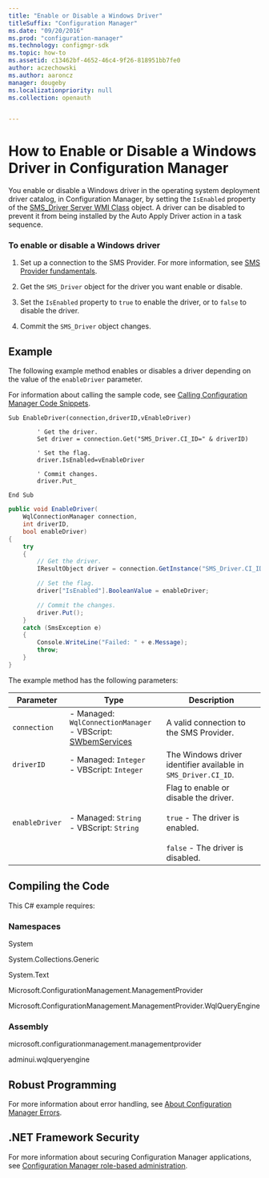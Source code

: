 ```yaml
---
title: "Enable or Disable a Windows Driver"
titleSuffix: "Configuration Manager"
ms.date: "09/20/2016"
ms.prod: "configuration-manager"
ms.technology: configmgr-sdk
ms.topic: how-to
ms.assetid: c13462bf-4652-46c4-9f26-818951bb7fe0
author: aczechowski
ms.author: aaroncz
manager: dougeby
ms.localizationpriority: null
ms.collection: openauth


---
```

# How to Enable or Disable a Windows Driver in Configuration Manager
You enable or disable a Windows driver in the operating system deployment driver catalog, in Configuration Manager, by setting the `IsEnabled` property of the [SMS_Driver Server WMI Class](../../develop/reference/osd/sms_driver-server-wmi-class.md) object. A driver can be disabled to prevent it from being installed by the Auto Apply Driver action in a task sequence.  

### To enable or disable a Windows driver  

1.  Set up a connection to the SMS Provider. For more information, see [SMS Provider fundamentals](../core/understand/sms-provider-fundamentals.md).  

2.  Get the `SMS_Driver` object for the driver you want enable or disable.  

3.  Set the `IsEnabled` property to `true` to enable the driver, or to `false` to disable the driver.  

4.  Commit the `SMS_Driver` object changes.  

## Example  
 The following example method enables or disables a driver depending on the value of the `enableDriver` parameter.  

 For information about calling the sample code, see [Calling Configuration Manager Code Snippets](../../develop/core/understand/calling-code-snippets.md).  

```vbs  
Sub EnableDriver(connection,driverID,vEnableDriver)  

        ' Get the driver.  
        Set driver = connection.Get("SMS_Driver.CI_ID=" & driverID)  

        ' Set the flag.  
        driver.IsEnabled=vEnableDriver  

        ' Commit changes.  
        driver.Put_  

End Sub  
```  

```c#  
public void EnableDriver(  
    WqlConnectionManager connection,   
    int driverID,   
    bool enableDriver)  
{  
    try  
    {  
        // Get the driver.  
        IResultObject driver = connection.GetInstance("SMS_Driver.CI_ID=" + driverID);  

        // Set the flag.  
        driver["IsEnabled"].BooleanValue = enableDriver;  

        // Commit the changes.  
        driver.Put();  
    }  
    catch (SmsException e)  
    {  
        Console.WriteLine("Failed: " + e.Message);  
        throw;  
    }  
}  
```  

 The example method has the following parameters:  

|Parameter|Type|Description|  
|---------------|----------|-----------------|  
|`connection`|-   Managed: `WqlConnectionManager`<br />-   VBScript: [SWbemServices](/windows/win32/wmisdk/swbemservices)|A valid connection to the SMS Provider.|  
|`driverID`|-   Managed: `Integer`<br />-   VBScript: `Integer`|The Windows driver identifier available in `SMS_Driver.CI_ID`.|  
|`enableDriver`|-   Managed: `String`<br />-   VBScript: `String`|Flag to enable or disable the driver.<br /><br /> `true` - The driver is enabled.<br /><br /> `false` -  The driver is disabled.|  

## Compiling the Code  
 This C# example requires:  

### Namespaces  
 System  

 System.Collections.Generic  

 System.Text  

 Microsoft.ConfigurationManagement.ManagementProvider  

 Microsoft.ConfigurationManagement.ManagementProvider.WqlQueryEngine  

### Assembly  
 microsoft.configurationmanagement.managementprovider  

 adminui.wqlqueryengine  

## Robust Programming  
 For more information about error handling, see [About Configuration Manager Errors](../../develop/core/understand/about-configuration-manager-errors.md).  

## .NET Framework Security  
 For more information about securing Configuration Manager applications, see [Configuration Manager role-based administration](../../develop/core/servers/configure/role-based-administration.md).
